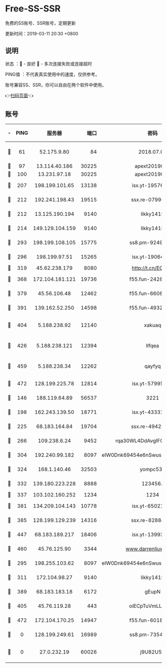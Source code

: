 # Free-SS-SSR

免费的SS账号、SSR账号，定期更新

更新时间：2019-03-11 20:30 +0800

## 说明

状态     ：🙂 - 良好 🙁 - 多次连接失败或连接超时

PING值   ：不代表真实使用中的速度，仅供参考。

账号兼容SS、SSR，你可以自由在两个软件中使用。

👉[扫码页面](https://liesauer.github.io/Free-SS-SSR/)👈

## 账号

|-|PING|服务器|端口|密码|加密方式|区域|
|:----:|:----:|:-----:|-----:|:----:|:----:|:----:|
|🙂|61|52.175.9.80|84|2018.07.07|chacha20-ietf-poly1305|HK|
|🙂|97|13.114.40.186|30225|apext2019006|chacha20|JP|
|🙂|100|13.231.97.18|30225|apext2019006|chacha20|JP|
|🙂|207|198.199.101.65|13138|isx.yt-19576277|aes-256-cfb|US|
|🙂|212|192.241.198.43|19515|ssx.re-07995804|aes-256-cfb|US|
|🙂|212|13.125.190.194|9140|likky1415|aes-256-cfb|KR|
|🙂|214|149.129.104.159|9140|likky1415|aes-256-cfb|HK|
|🙂|293|198.199.108.105|15775|ss8.pm-92495647|aes-256-cfb|US|
|🙂|296|198.199.97.51|15265|isx.yt-19064666|aes-256-cfb|US|
|🙂|319|45.62.238.179|8080|http://t.cn/EGJIyrl|rc4-md5|CA|
|🙂|368|172.104.181.121|19736|f55.fun-24285581|aes-256-cfb|SG|
|🙂|379|45.56.106.48|12462|f55.fun-66086122|aes-256-cfb|US|
|🙂|391|139.162.52.250|14598|f55.fun-49326639|aes-256-cfb|SG|
|🙂|404|5.188.238.92|12140|xakuaq|chacha20-ietf-poly1305|BR|
|🙂|426|5.188.238.121|12394|llfqea|chacha20-ietf-poly1305|BR|
|🙂|459|5.188.238.34|12262|qayfyq|chacha20-ietf-poly1305|BR|
|🙂|472|128.199.225.78|12814|isx.yt-57995184|aes-256-cfb|SG|
|🙂|146|188.119.64.89|56537|3221|aes-256-cfb|RU|
|🙂|198|162.243.139.50|18771|isx.yt-43331560|aes-256-cfb|US|
|🙂|225|68.183.164.84|19704|ssx.re-49422223|aes-256-cfb|US|
|🙂|266|109.238.6.24|9452|rqa30WL4DdAvgIFG6Fs3znzTa|aes-256-cfb|FR|
|🙂|304|192.240.99.182|8097|eIW0Dnk69454e6nSwuspv9DmS201tQ0D|aes-256-cfb|US|
|🙂|324|168.1.140.46|32503|yompc535|aes-256-cfb|AU|
|🙂|332|139.180.223.228|8888|123456..|aes-256-cfb|JP|
|🙂|337|103.102.160.252|1234|1234|rc4-md5|JP|
|🙂|381|134.209.104.143|10778|isx.yt-65021068|aes-256-cfb|SG|
|🙂|385|128.199.129.239|14316|ssx.re-82884853|aes-256-cfb|SG|
|🙂|447|68.183.189.217|18406|isx.yt-13993999|aes-256-cfb|SG|
|🙂|460|45.76.125.90|3344|www.darrenliuwei.com|aes-256-cfb|AU|
|🙁|295|198.255.103.62|8097|eIW0Dnk69454e6nSwuspv9DmS201tQ0D|aes-256-cfb|US|
|🙁|311|172.104.98.27|9140|likky1415|aes-256-cfb|JP|
|🙁|389|68.183.183.18|6172|gEupN|aes-256-cfb|SG|
|🙁|405|45.76.119.28|443|oiECpTuVmLLxk4Ts|aes-256-cfb|AU|
|🙁|472|172.104.170.25|14947|f55.fun-60187573|aes-256-cfb|SG|
|🙁|0|128.199.249.61|16989|ss8.pm-73548134|aes-256-cfb|SG|
|🙁|0|27.0.232.19|60026|j9U82U53|xchacha20-ietf-poly1305|HK|
